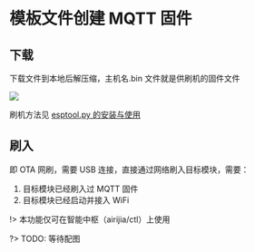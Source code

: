 # 模板文件创建 MQTT 固件



## 下载

下载文件到本地后解压缩，主机名.bin 文件就是供刷机的固件文件

![](https://ws1.sinaimg.cn/large/007fN5Xegy1fww4qaz3kbj30hx06ot90.jpg)

刷机方法见 [esptool.py 的安装与使用](/flash/esptool?id=mqtt-固件)

## 刷入



即 OTA 网刷，需要 USB 连接，直接通过网络刷入目标模块，需要：

1. 目标模块已经刷入过 MQTT 固件
2. 目标模块已经启动并接入 WiFi

!> 本功能仅可在智能中枢（airijia/ctl）上使用

?> TODO: 等待配图





